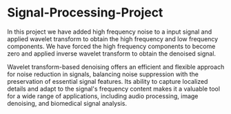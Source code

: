 # Signal-Processing-Project
In this project we have added high frequency noise to a input signal and applied
wavelet transform to obtain the high frequency and low frequency
components. We have forced the high frequency components to become zero
and applied inverse wavelet transform to obtain the denoised signal.

Wavelet transform-based denoising offers an efficient and flexible approach
for noise reduction in signals, balancing noise suppression with the
preservation of essential signal features. Its ability to capture localized details
and adapt to the signal's frequency content makes it a valuable tool for a wide
range of applications, including audio processing, image denoising, and
biomedical signal analysis.
